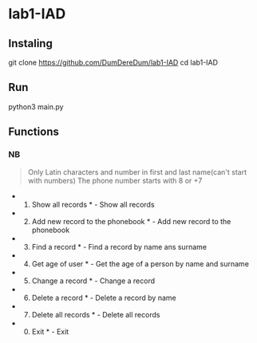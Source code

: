 # lab1-IAD
## Instaling
git clone https://github.com/DumDereDum/lab1-IAD
cd lab1-IAD
## Run
python3 main.py

## Functions
### NB
> Only Latin characters and number in first and last name(can't start with numbers)
> The phone number starts with 8 or +7

* 1. Show all records * - Show all records
* 2. Add new record to the phonebook * - Add new record to the phonebook
* 3. Find a record * - Find a record by name ans surname
* 4. Get age of user * - Get the age of a person by name and surname
* 5. Change a record * - Change a record
* 6. Delete a record * - Delete a record by name
* 7. Delete all records * - Delete all records
* 0. Exit * - Exit
